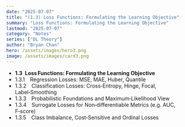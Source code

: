 ```yaml
---
date: "2025-07-07"
title: "(1.3) Loss Functions: Formulating the Learning Objective"
summary: "Loss Functions: Formulating the Learning Objective"
lastmod: "2025-07-07"
category: "Notes"
series: ["DL Theory"]
author: "Bryan Chan"
hero: /assets/images/hero3.png
image: /assets/images/card3.png
---
```



* **1.3 Loss Functions: Formulating the Learning Objective**
* 1.3.1 Regression Losses: MSE, MAE, Huber, Quantile
* 1.3.2 Classification Losses: Cross‑Entropy, Hinge, Focal, Label‑Smoothing
* 1.3.3 Probabilistic Foundations and Maximum‑Likelihood View
* 1.3.4 Surrogate Losses for Non‑differentiable Metrics (e.g. AUC, F‑score)
* 1.3.5 Class Imbalance, Cost‑Sensitive and Ordinal Losses
